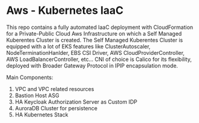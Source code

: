 # Aws - Kubernetes IaaC 
This repo contains a fully automated IaaC deployment with CloudFormation for a Private-Public Cloud Aws Infrastructure on which a Self Managed Kuberentes Cluster is created. 
The Self Managed Kuberentes Cluster is equipped with a lot of EKS features like ClusterAutoscaler, NodeTerminationHanlder, EBS CSI Driver, AWS CloudProviderController, AWS LoadBalancerController, etc...
CNI of choice is Calico for its flexibility, deployed with Broader Gateway Protocol in IPIP encapsulation mode. 

Main Components:
1. VPC and VPC related resources
2. Bastion Host ASG
3. HA Keycloak Authorization Server as Custom IDP 
4. AuroraDB Cluster for persistence
5. HA Kubernetes Stack
